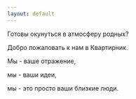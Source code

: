 ```yaml
---
layout: default
---
```

Готовы окунуться в атмосферу родных? 

Добро пожаловать к нам в Квартирник. 

Мы - ваше отражение, 

мы - ваши идеи, 

мы - это просто ваши близкие люди. 